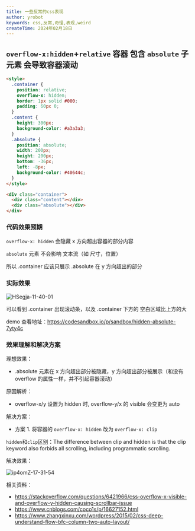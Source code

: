 ```yaml
---
title: 一些反常的css表现
author: yrobot
keywords: css,反常,奇怪,表现,weird
createTime: 2024年02月18日
---
```


## `overflow-x:hidden`+`relative` 容器 包含 `absolute` 子元素 会导致容器滚动

```html
<style>
  .container {
    position: relative;
    overflow-x: hidden;
    border: 1px solid #000;
    padding: 60px 0;
  }
  .content {
    height: 300px;
    background-color: #a3a3a3;
  }
  .absolute {
    position: absolute;
    width: 200px;
    height: 200px;
    bottom: -36px;
    left: -8px;
    background-color: #40644c;
  }
</style>

<div class="container">
  <div class="content"></div>
  <div class="absolute"></div>
</div>
```

### 代码效果预期

`overflow-x: hidden` 会隐藏 x 方向超出容器的部分内容

`absolute` 元素 不会影响 文本流（如 尺寸，位置）

所以 .container 应该只展示 .absolute 在 y 方向超出的部分

### 实际效果

![HSegja-11-40-01](https://images.yrobot.top/2024-02-18/HSegja-11-40-01.png)

可以看到 .container 出现滚动条，以及 .container 下方的 空白区域比上方的大

demo 查看地址：https://codesandbox.io/p/sandbox/hidden-absolute-7yty4c

### 效果理解和解决方案

理想效果：

- .absolute 元素在 x 方向超出部分被隐藏，y 方向超出部分被展示（和没有 overflow 的属性一样，并不引起容器滚动）

原因解析：

- overflow-x/y 设置为 hidden 时, overflow-y/x 的 visible 会变更为 auto

解决方案：

- 方案 1. 将容器的 `overflow-x: hidden` 改为 `overflow-x: clip`

`hidden`和`clip`区别：The difference between clip and hidden is that the clip keyword also forbids all scrolling, including programmatic scrolling.

解决效果：

![ip4omZ-17-31-54](https://images.yrobot.top/2024-02-18/ip4omZ-17-31-54.png)

相关资料：

- https://stackoverflow.com/questions/6421966/css-overflow-x-visible-and-overflow-y-hidden-causing-scrollbar-issue
- https://www.cnblogs.com/coco1s/p/16627152.html
- https://www.zhangxinxu.com/wordpress/2015/02/css-deep-understand-flow-bfc-column-two-auto-layout/
